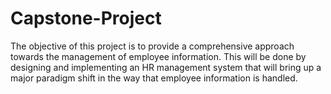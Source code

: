 # Capstone-Project
The objective of this project is to provide a comprehensive approach towards the management of employee information. This will be done by designing and implementing an HR management system that will bring up a major paradigm shift in the way that employee information is handled.
